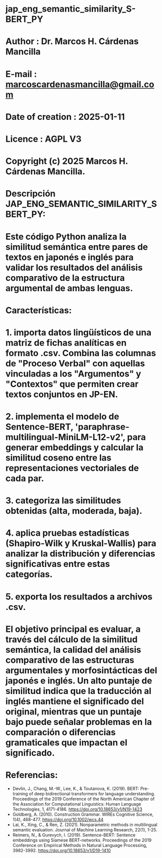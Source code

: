 # jap_eng_semantic_similarity_S-BERT_PY

# Author                    : Dr. Marcos H. Cárdenas Mancilla
# E-mail                    : marcoscardenasmancilla@gmail.com
# Date of creation          : 2025-01-11
# Licence                   : AGPL V3
# Copyright (c) 2025 Marcos H. Cárdenas Mancilla.

# Descripción JAP_ENG_SEMANTIC_SIMILARITY_SBERT_PY:
# Este código Python analiza la similitud semántica entre pares de textos en japonés e inglés para validar los resultados del análisis comparativo de la estructura argumental de ambas lenguas.

# Características:
# 1. importa datos lingüísticos de una matriz de fichas analíticas en formato .csv. Combina las columnas de "Proceso Verbal" con aquellas vinculadas a los "Argumentos" y "Contextos" que permiten crear textos conjuntos en JP-EN.
# 2. implementa el modelo de Sentence-BERT, 'paraphrase-multilingual-MiniLM-L12-v2', para generar embeddings y calcular la similitud coseno entre las representaciones vectoriales de cada par. 
# 3. categoriza las similitudes obtenidas (alta, moderada, baja).
# 4. aplica pruebas estadísticas (Shapiro-Wilk y Kruskal-Wallis) para analizar la distribución y diferencias significativas entre estas categorías.
# 5. exporta los resultados a archivos .csv.

# El objetivo principal es evaluar,  a través del cálculo de la similitud semántica, la calidad del análisis comparativo de las estructuras argumentales y  morfosintácticas del japonés e inglés. Un alto puntaje de similitud indica que la traducción al inglés mantiene el significado del original, mientras que un puntaje bajo puede señalar problemas en la comparación o diferencias gramaticales que impactan el significado.

# Referencias:
- Devlin, J., Chang, M.-W., Lee, K., & Toutanova, K. (2019). BERT: Pre-training of deep bidirectional transformers for language understanding. Proceedings of the 2019 Conference of the North American Chapter of the Association for Computational Linguistics: Human Language Technologies, 1, 4171-4186. https://doi.org/10.18653/v1/N19-1423
- Goldberg, A. (2010). Construction Grammar. WIREs Cognitive Science, 1(4), 468-477. https://doi.org/10.1002/wcs.44
- Lai, K., Xing, C., & Ren, Z. (2021). Nonparametric methods in multilingual semantic evaluation. Journal of Machine Learning Research, 22(1), 1-25.
- Reimers, N., & Gurevych, I. (2019). Sentence-BERT: Sentence embeddings using Siamese BERT-networks. Proceedings of the 2019 Conference on Empirical Methods in Natural Language Processing, 3982-3992. https://doi.org/10.18653/v1/D19-1410
